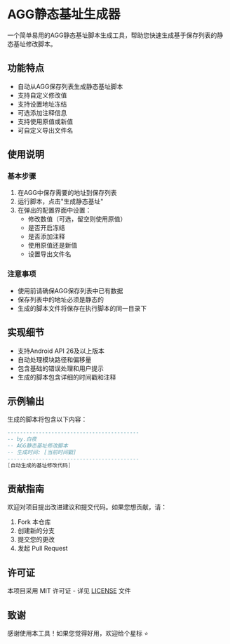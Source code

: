 # AGG静态基址生成器

一个简单易用的AGG静态基址脚本生成工具，帮助您快速生成基于保存列表的静态基址修改脚本。

## 功能特点

- 自动从AGG保存列表生成静态基址脚本
- 支持自定义修改值
- 支持设置地址冻结
- 可选添加注释信息
- 支持使用原值或新值
- 可自定义导出文件名

## 使用说明

### 基本步骤

1. 在AGG中保存需要的地址到保存列表
2. 运行脚本，点击"生成静态基址"
3. 在弹出的配置界面中设置：
   - 修改数值（可选，留空则使用原值）
   - 是否开启冻结
   - 是否添加注释
   - 使用原值还是新值
   - 设置导出文件名

### 注意事项

- 使用前请确保AGG保存列表中已有数据
- 保存列表中的地址必须是静态的
- 生成的脚本文件将保存在执行脚本的同一目录下

## 实现细节

- 支持Android API 26及以上版本
- 自动处理模块路径和偏移量
- 包含基础的错误处理和用户提示
- 生成的脚本包含详细的时间戳和注释

## 示例输出

生成的脚本将包含以下内容：

```lua
------------------------------------------
-- by.白夜
-- AGG静态基址修改脚本
-- 生成时间: [当前时间戳]
------------------------------------------
[自动生成的基址修改代码]
```

## 贡献指南

欢迎对项目提出改进建议和提交代码。如果您想贡献，请：

1. Fork 本仓库
2. 创建新的分支
3. 提交您的更改
4. 发起 Pull Request

## 许可证

本项目采用 MIT 许可证 - 详见 [LICENSE](LICENSE) 文件

## 致谢

感谢使用本工具！如果您觉得好用，欢迎给个星标 ⭐
